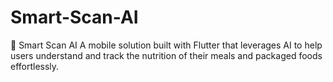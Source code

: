 # Smart-Scan-AI


🧠 Smart Scan AI A mobile solution built with Flutter that leverages AI to help users understand and track the nutrition of their meals and packaged foods effortlessly.
